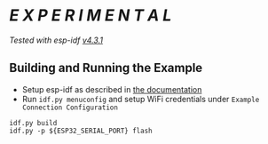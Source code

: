 # *E X P E R I M E N T A L* 

*Tested with esp-idf [v4.3.1](https://github.com/espressif/esp-idf/releases/tag/v4.3.1)*

## Building and Running the Example

* Setup esp-idf as described in [the documentation](https://docs.espressif.com/projects/esp-idf/en/latest/get-started/index.html)
* Run `idf.py menuconfig` and setup WiFi credentials under 
`Example Connection Configuration`
```
idf.py build
idf.py -p ${ESP32_SERIAL_PORT} flash

